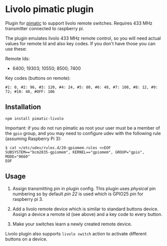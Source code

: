 # Livolo pimatic plugin

Plugin for [pimatic](https://pimatic.org/) to support livolo remote switches. Requires 433 MHz transmitter connected to raspberry pi.

The plugin emulates livolo 433 MHz remote control, so you will need actual values for remote Id and also key codes. If you don't have those you can use these:

Remote Ids:
* 6400; 19303; 10550; 8500; 7400

Key codes (buttons on remote):
```
#1: 0, #2: 96, #3: 120, #4: 24, #5: 80, #6: 48, #7: 108, #8: 12, #9: 72; #10: 40, #OFF: 106
```

## Installation
```
npm install pimatic-livolo
```

Important: if you do not run pimatic as root your user must be a member of the `gpio` group, and you may need to configure udev with the following rule (assuming Raspberry Pi 3):

```console
$ cat >/etc/udev/rules.d/20-gpiomem.rules <<EOF
SUBSYSTEM=="bcm2835-gpiomem", KERNEL=="gpiomem", GROUP="gpio", MODE="0660"
EOF
```

## Usage

1. Assign transmitting pin in plugin config. This plugin uses _physical_ pin numbering so by default _pin 22_ is used which is GPIO25 pin for raspberry pi 3.

2. Add a livolo remote device which is similar to standard buttons device. Assign a device a remote id (see above) and a key code to every button.

3. Make your switches learn a newly created remote device.

Livolo plugin also supports `livolo switch` action to activate different buttons on a device.